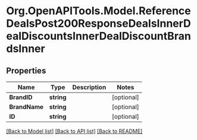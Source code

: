 # Org.OpenAPITools.Model.ReferenceDealsPost200ResponseDealsInnerDealDiscountsInnerDealDiscountBrandsInner

## Properties

Name | Type | Description | Notes
------------ | ------------- | ------------- | -------------
**BrandID** | **string** |  | [optional] 
**BrandName** | **string** |  | [optional] 
**ID** | **string** |  | [optional] 

[[Back to Model list]](../README.md#documentation-for-models) [[Back to API list]](../README.md#documentation-for-api-endpoints) [[Back to README]](../README.md)


